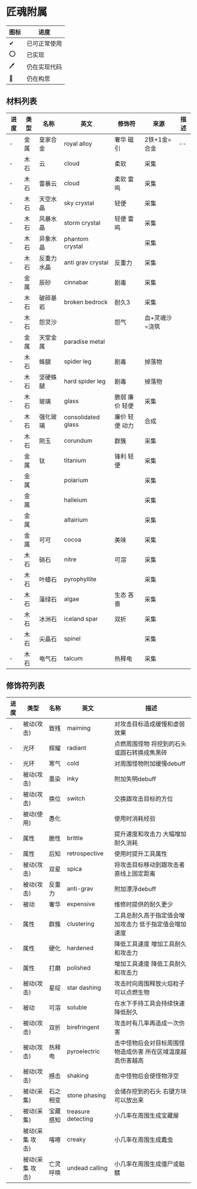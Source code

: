 # 匠魂附属

图标|进度
-|-
✔|已可正常使用
⭕|已实现
🖊|仍在实现代码
📕|仍在构思

## 材料列表

进度|类型|名称|英文|修饰符|来源|描述
-|-|-|-|-|-|-
-|金属|皇家合金|royal alloy|奢华 磁引|2铁+1金=合金|--
-|木石|云|cloud|柔软|采集
-|木石|雷暴云|cloud|柔软 雷鸣|采集
-|木石|天空水晶|sky crystal|轻便|采集
-|木石|风暴水晶|storm crystal|轻便 雷鸣|采集
-|木石|异象水晶|phantom crystal||采集
-|木石|反重力水晶|anti grav crystal|反重力|采集
-|金属|辰砂|cinnabar|剧毒|采集
-|木石|破碎基岩|broken bedrock|耐久3|采集
-|木石|怨灵沙||怨气|血+灵魂沙=浇筑
-|金属|天堂金属|paradise metal|
-|木石|蛛腿|spider leg|剧毒|掉落物
-|木石|坚硬蛛腿|hard spider leg|剧毒|掉落物
-|木石|玻璃|glass|脆弱 廉价 轻便|采集
-|木石|强化玻璃|consolidated glass|廉价 轻便 动力|合成
-|木石|刚玉|corundum|群簇|采集
-|金属|钛|titanium|锋利 轻便|采集
-|金属||polarium||采集
-|金属||halleium||采集
-|金属||altairium||采集
-|金属|可可|cocoa|美味|采集
-|木石|硝石|nitre|可溶|采集
-|木石|叶蜡石|pyrophyllite||采集
-|木石|藻绿石|algae|生态 吝啬|采集
-|木石|冰洲石|iceland spar|双折|采集
-|木石|尖晶石|spinel||采集
-|木石|电气石|talcum|热释电|采集

## 修饰符列表

进度|类型|名称|英文|描述
-|-|-|-|-
-|被动(攻击)|致残|maiming|对攻击目标造成缓慢和虚弱效果
-|光环|辉耀|radiant|点燃周围怪物 将挖到的石头或圆石转换成焦黑砖
-|光环|寒气|cold|对周围怪物附加缓慢debuff
-|被动(攻击)|墨染|inky|附加失明debuff
-|被动(攻击)|换位|switch|交换跟攻击目标的方位
-|被动(使用)|愚化||使用时消耗经验
-|属性|脆性|brittle|提升速度和攻击力 大幅增加耐久消耗
-|属性|后知|retrospective|使用时提升工具属性
-|被动(攻击)|双星|spica|将攻击目标移动到跟攻击者直线上固定距离
-|被动(攻击)|反重力|anti-grav|附加漂浮debuff
-|被动|奢华|expensive|维修时提供的耐久更少
-|属性|群簇|clustering|工具总耐久高于指定值会增加攻击力 低于指定值会增加速度
-|属性|硬化|hardened|降低工具速度 增加工具耐久和攻击力
-|属性|打磨|polished|增加工具速度 降低工具耐久和攻击力
-|被动(攻击)|星绽|star dashing|攻击时向周围释放火焰粒子 可以点燃生物
-|被动|可溶|soluble|在水下手持工具会持续快速降低耐久
-|被动(攻击)|双折|birefringent|攻击时有几率再造成一次伤害
-|被动(攻击)|热释电|pyroelectric|击中怪物后会对目标周围怪物造成伤害 所在区域温度越高伤害越高
-|被动(攻击)|撼击|shaking|击中怪物后会使怪物浮空
-|被动(采集)|石之相变|stone phasing|会储存挖到的石头 右键方块可以放出来
-|被动(采集)|宝藏感知|treasure detecting|小几率在周围生成宝藏屋
-|被动(采集 攻击)|喀嚓|creaky|小几率在周围生成蠹虫
-|被动(采集 攻击)|亡灵呼唤|undead calling|小几率在周围生成僵尸或骷髅
